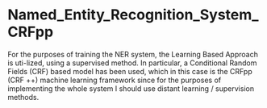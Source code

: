 # Named_Entity_Recognition_System_CRFpp
For the purposes of training the NER system, the Learning Based Approach is uti-lized, using a supervised method. In particular, a Conditional Random Fields (CRF) based model has been used, which in this case is the CRFpp (CRF ++) machine learning framework since for the purposes of implementing the whole system I should use distant learning / supervision methods.
